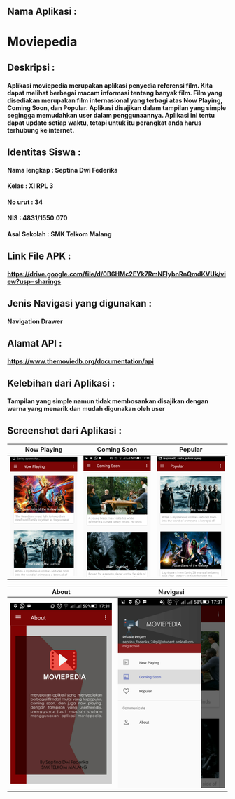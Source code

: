 ## Nama Aplikasi : 
# Moviepedia

## Deskripsi :
#### Aplikasi moviepedia merupakan aplikasi penyedia referensi film. Kita dapat melihat berbagai macam informasi tentang banyak film. Film yang disediakan merupakan film internasional yang terbagi atas Now Playing, Coming Soon, dan Popular. Aplikasi disajikan dalam tampilan yang simple segingga memudahkan user dalam penggunaannya. Aplikasi ini tentu dapat update setiap waktu, tetapi untuk itu perangkat anda harus terhubung ke internet.

## Identitas Siswa :
#### Nama lengkap : Septina Dwi Federika
#### Kelas : XI RPL 3
#### No urut : 34
#### NIS : 4831/1550.070
#### Asal Sekolah : SMK Telkom Malang

## Link File APK : 
#### https://drive.google.com/file/d/0B6HMc2EYk7RmNFlybnRnQmdKVUk/view?usp=sharings

## Jenis Navigasi yang digunakan : 
#### Navigation Drawer

## Alamat API : 
#### https://www.themoviedb.org/documentation/api

## Kelebihan dari Aplikasi : 
#### Tampilan yang simple namun tidak membosankan disajikan dengan warna yang menarik dan mudah digunakan oleh user

## Screenshot dari Aplikasi :
Now Playing | Coming Soon | Popular
------------ | ------------- | -------------
![1](https://github.com/septinadf/Moviepedia/blob/05616fa7b3ba9706f3e682f53862edc2ddc489e7/app/src/main/java/id/sch/smktelkom_mlg/privateassignment/xirpl334/moviepedia/Screenshot_2017-05-14-17-31-26.png)|![2](https://github.com/septinadf/Moviepedia/blob/05616fa7b3ba9706f3e682f53862edc2ddc489e7/app/src/main/java/id/sch/smktelkom_mlg/privateassignment/xirpl334/moviepedia/Screenshot_2017-05-14-17-31-54.png)|![3](https://github.com/septinadf/Moviepedia/blob/05616fa7b3ba9706f3e682f53862edc2ddc489e7/app/src/main/java/id/sch/smktelkom_mlg/privateassignment/xirpl334/moviepedia/Screenshot_2017-05-14-17-32-05.png)|



About | Navigasi
------------ | -------------
![4](https://github.com/septinadf/Moviepedia/blob/05616fa7b3ba9706f3e682f53862edc2ddc489e7/app/src/main/java/id/sch/smktelkom_mlg/privateassignment/xirpl334/moviepedia/Screenshot_2017-05-14-17-31-12.png)|![5](https://github.com/septinadf/Moviepedia/blob/05616fa7b3ba9706f3e682f53862edc2ddc489e7/app/src/main/java/id/sch/smktelkom_mlg/privateassignment/xirpl334/moviepedia/Screenshot_2017-05-14-17-31-48.png) |
